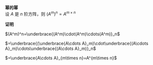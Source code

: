 **幂的幂**  
设 $A$ 是 $n$ 阶方阵，则 $(A^m)^n=A^{m\times n}$  
  
**证明**  
  
 $(A^m)^n=\underbrace{(A^m)\cdot(A^m)\cdots(A^m)}_n$  
  
 $=\underbrace{(\underbrace{A\cdots A}_m)\cdot\underbrace{(A\cdots A}_m)\cdots\underbrace{(A\cdots A}_m)}_n$  
  
 $=\underbrace{A\cdots A}_{m\times n}=A^{m\times n}$  
  
